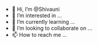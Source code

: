 - 👋 Hi, I’m @Shivauni
- 👀 I’m interested in ...
- 🌱 I’m currently learning ...
- 💞️ I’m looking to collaborate on ...
- 📫 How to reach me ...

<!---
Shivauni/Shivauni is a ✨ special ✨ repository because its `README.md` (this file) appears on your GitHub profile.
You can click the Preview link to take a look at your changes.
--->
